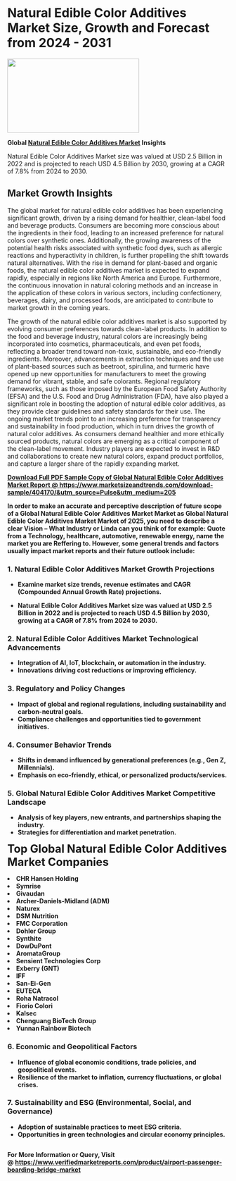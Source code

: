 <H1>Natural Edible Color Additives Market Size, Growth and Forecast from 2024 - 2031</H1><img class="aligncenter size-medium wp-image-584254" src="https://thirdeyenews.in/wp-content/uploads/2024/09/Global-Market-Research-300x168.jpeg" alt="" width="300" height="168" /><p><strong>Global&nbsp;<a href="https://www.marketsizeandtrends.com/download-sample/404170/&amp;utm_source=Pulse&amp;utm_medium=205">Natural Edible Color Additives Market</a> Insights</strong></p><p>Natural Edible Color Additives Market size was valued at USD 2.5 Billion in 2022 and is projected to reach USD 4.5 Billion by 2030, growing at a CAGR of 7.8% from 2024 to 2030.</p><p><h2>Market Growth Insights</h2> <p>The global market for natural edible color additives has been experiencing significant growth, driven by a rising demand for healthier, clean-label food and beverage products. Consumers are becoming more conscious about the ingredients in their food, leading to an increased preference for natural colors over synthetic ones. Additionally, the growing awareness of the potential health risks associated with synthetic food dyes, such as allergic reactions and hyperactivity in children, is further propelling the shift towards natural alternatives. With the rise in demand for plant-based and organic foods, the natural edible color additives market is expected to expand rapidly, especially in regions like North America and Europe. Furthermore, the continuous innovation in natural coloring methods and an increase in the application of these colors in various sectors, including confectionery, beverages, dairy, and processed foods, are anticipated to contribute to market growth in the coming years.</p> <p><strong><a href="https://www.example.com/download-sample"></a></strong></p> <p>The growth of the natural edible color additives market is also supported by evolving consumer preferences towards clean-label products. In addition to the food and beverage industry, natural colors are increasingly being incorporated into cosmetics, pharmaceuticals, and even pet foods, reflecting a broader trend toward non-toxic, sustainable, and eco-friendly ingredients. Moreover, advancements in extraction techniques and the use of plant-based sources such as beetroot, spirulina, and turmeric have opened up new opportunities for manufacturers to meet the growing demand for vibrant, stable, and safe colorants. Regional regulatory frameworks, such as those imposed by the European Food Safety Authority (EFSA) and the U.S. Food and Drug Administration (FDA), have also played a significant role in boosting the adoption of natural edible color additives, as they provide clear guidelines and safety standards for their use. The ongoing market trends point to an increasing preference for transparency and sustainability in food production, which in turn drives the growth of natural color additives. As consumers demand healthier and more ethically sourced products, natural colors are emerging as a critical component of the clean-label movement. Industry players are expected to invest in R&D and collaborations to create new natural colors, expand product portfolios, and capture a larger share of the rapidly expanding market.</p> <p><strong><a href="https://www.example.com/get-more"></p><p><span class=""><strong>Download Full PDF Sample Copy of Global Natural Edible Color Additives Market Report</strong> @ <a href="https://www.marketsizeandtrends.com/download-sample/404170/&amp;utm_source=Pulse&amp;utm_medium=205" target="_blank">https://www.marketsizeandtrends.com/download-sample/404170/&amp;utm_source=Pulse&amp;utm_medium=205</a></span></p><p>In order to make an accurate and perceptive description of future scope of a Global&nbsp;Natural Edible Color Additives Market Market as Global&nbsp;Natural Edible Color Additives Market Market of 2025, you need to describe a clear Vision &ndash; What Industry or Linda can you think of for example: Quote from a Technology, healthcare, automotive, renewable energy, name the market you are Reffering to. However, some general trends and factors usually impact market reports and their future outlook include:</p><h3>1.&nbsp;<strong>Natural Edible Color Additives Market Growth Projections</strong></h3><ul><li>Examine market size trends, revenue estimates and CAGR (Compounded Annual Growth Rate) projections.</li><li><p>Natural Edible Color Additives Market size was valued at USD 2.5 Billion in 2022 and is projected to reach USD 4.5 Billion by 2030, growing at a CAGR of 7.8% from 2024 to 2030.</p></li></ul><h3>2.&nbsp;<strong>Natural Edible Color Additives Market Technological Advancements</strong></h3><ul><li>Integration of AI, IoT, blockchain, or automation in the industry.</li><li>Innovations driving cost reductions or improving efficiency.</li></ul><h3>3.&nbsp;<strong>Regulatory and Policy Changes</strong></h3><ul><li>Impact of global and regional regulations, including sustainability and carbon-neutral goals.</li><li>Compliance challenges and opportunities tied to government initiatives.</li></ul><h3>4.&nbsp;<strong>Consumer Behavior Trends</strong></h3><ul><li>Shifts in demand influenced by generational preferences (e.g., Gen Z, Millennials).</li><li>Emphasis on eco-friendly, ethical, or personalized products/services.</li></ul><h3>5.&nbsp;<strong>Global Natural Edible Color Additives Market Competitive Landscape</strong></h3><ul><li>Analysis of key players, new entrants, and partnerships shaping the industry.</li><li>Strategies for differentiation and market penetration.</li></ul><p data-pm-slice="1 1 []"><span style="color: inherit; font-family: inherit; font-size: 25px;">Top Global Natural Edible Color Additives Market Companies</span></p><div class="" data-test-id=""><p><li>CHR Hansen Holding</li><li> Symrise</li><li> Givaudan</li><li> Archer-Daniels-Midland (ADM)</li><li> Naturex</li><li> DSM Nutrition</li><li> FMC Corporation</li><li> Dohler Group</li><li> Synthite</li><li> DowDuPont</li><li> AromataGroup</li><li> Sensient Technologies Corp</li><li> Exberry (GNT)</li><li> IFF</li><li> San-Ei-Gen</li><li> EUTECA</li><li> Roha Natracol</li><li> Fiorio Colori</li><li> Kalsec</li><li> Chenguang BioTech Group</li><li> Yunnan Rainbow Biotech</li></p></div><h3>6.&nbsp;<strong>Economic and Geopolitical Factors</strong></h3><ul><li>Influence of global economic conditions, trade policies, and geopolitical events.</li><li>Resilience of the market to inflation, currency fluctuations, or global crises.</li></ul><h3>7.&nbsp;<strong>Sustainability and ESG (Environmental, Social, and Governance)</strong></h3><ul><li>Adoption of sustainable practices to meet ESG criteria.</li><li>Opportunities in green technologies and circular economy principles.</li></ul><h2><strong style="font-size: 14px;">For More Information or Query, Visit @&nbsp;</strong><a style="background-color: #ffffff; font-size: 14px;" href="https://www.marketsizeandtrends.com/report/natural-edible-color-additives-market/" target="_blank">https://www.verifiedmarketreports.com/product/airport-passenger-boarding-bridge-market</a></h2>

